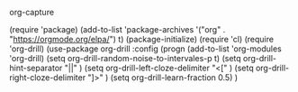 org-capture

(require 'package)
(add-to-list 'package-archives '("org" . "https://orgmode.org/elpa/") t)
(package-initialize)
(require 'cl)
(require 'org-drill)
(use-package org-drill
  :config (progn
            (add-to-list 'org-modules 'org-drill)
            (setq org-drill-random-noise-to-intervales-p t)
            (setq org-drill-hint-separator "||" )
            (setq org-drill-left-cloze-delimiter "<[" )
            (setq org-drill-right-cloze-delimiter "]>" )
            (setq org-drill-learn-fraction 0.5)
)
